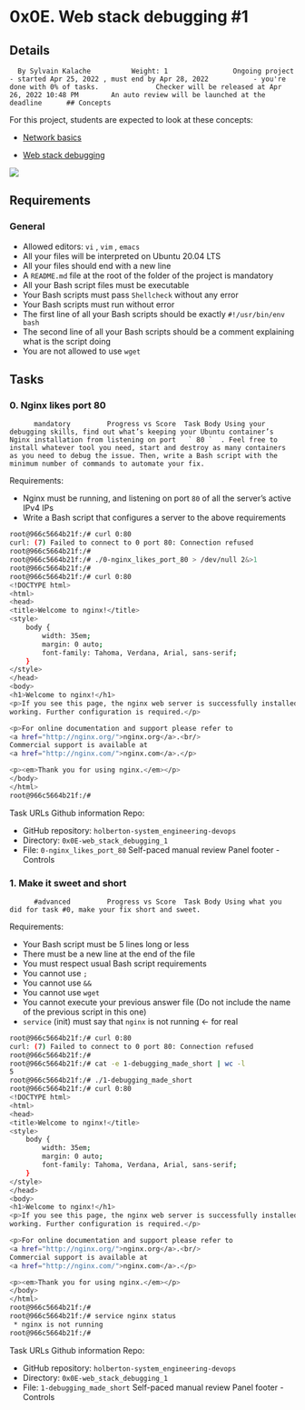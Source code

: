 # 0x0E. Web stack debugging #1
## Details
      By Sylvain Kalache          Weight: 1                Ongoing project - started Apr 25, 2022 , must end by Apr 28, 2022           - you're done with 0% of tasks.              Checker will be released at Apr 26, 2022 10:48 PM        An auto review will be launched at the deadline      ## Concepts
For this project, students are expected to look at these concepts:
* [Network basics](https://intranet.hbtn.io/concepts/33) 

* [Web stack debugging](https://intranet.hbtn.io/concepts/68) 

 ![](https://s3.amazonaws.com/intranet-projects-files/holbertonschool-sysadmin_devops/271/B4eeypV.jpg) 

## Requirements
### General
* Allowed editors:  ` vi ` ,  ` vim ` ,  ` emacs ` 
* All your files will be interpreted on Ubuntu 20.04 LTS
* All your files should end with a new line
* A  ` README.md `  file at the root of the folder of the project is mandatory
* All your Bash script files must be executable
* Your Bash scripts must pass  ` Shellcheck `  without any error
* Your Bash scripts must run without error
* The first line of all your Bash scripts should be exactly  ` #!/usr/bin/env bash ` 
* The second line of all your Bash scripts should be a comment explaining what is the script doing
* You are not allowed to use  ` wget ` 
## Tasks
### 0. Nginx likes port 80
          mandatory         Progress vs Score  Task Body Using your debugging skills, find out what’s keeping your Ubuntu container’s Nginx installation from listening on port   ` 80 `  . Feel free to install whatever tool you need, start and destroy as many containers as you need to debug the issue. Then, write a Bash script with the minimum number of commands to automate your fix.
Requirements:
* Nginx must be running, and listening on port  ` 80 `  of all the server’s active IPv4 IPs 
* Write a Bash script that configures a server to the above requirements
```bash
root@966c5664b21f:/# curl 0:80
curl: (7) Failed to connect to 0 port 80: Connection refused
root@966c5664b21f:/#
root@966c5664b21f:/# ./0-nginx_likes_port_80 > /dev/null 2&>1
root@966c5664b21f:/#
root@966c5664b21f:/# curl 0:80
<!DOCTYPE html>
<html>
<head>
<title>Welcome to nginx!</title>
<style>
    body {
        width: 35em;
        margin: 0 auto;
        font-family: Tahoma, Verdana, Arial, sans-serif;
    }
</style>
</head>
<body>
<h1>Welcome to nginx!</h1>
<p>If you see this page, the nginx web server is successfully installed and
working. Further configuration is required.</p>

<p>For online documentation and support please refer to
<a href="http://nginx.org/">nginx.org</a>.<br/>
Commercial support is available at
<a href="http://nginx.com/">nginx.com</a>.</p>

<p><em>Thank you for using nginx.</em></p>
</body>
</html>
root@966c5664b21f:/#

```
 Task URLs  Github information Repo:
* GitHub repository:  ` holberton-system_engineering-devops ` 
* Directory:  ` 0x0E-web_stack_debugging_1 ` 
* File:  ` 0-nginx_likes_port_80 ` 
 Self-paced manual review  Panel footer - Controls 
### 1. Make it sweet and short
          #advanced         Progress vs Score  Task Body Using what you did for task #0, make your fix short and sweet.
Requirements:
* Your Bash script must be 5 lines long or less
* There must be a new line at the end of the file
* You must respect usual Bash script requirements
* You cannot use  ` ; ` 
* You cannot use  ` && ` 
* You cannot use  ` wget ` 
* You cannot execute your previous answer file (Do not include the name of the previous script in this one)
*  ` service `  (init) must say that  ` nginx `  is not running ← for real
```bash
root@966c5664b21f:/# curl 0:80
curl: (7) Failed to connect to 0 port 80: Connection refused
root@966c5664b21f:/#
root@966c5664b21f:/# cat -e 1-debugging_made_short | wc -l
5
root@966c5664b21f:/# ./1-debugging_made_short
root@966c5664b21f:/# curl 0:80
<!DOCTYPE html>
<html>
<head>
<title>Welcome to nginx!</title>
<style>
    body {
        width: 35em;
        margin: 0 auto;
        font-family: Tahoma, Verdana, Arial, sans-serif;
    }
</style>
</head>
<body>
<h1>Welcome to nginx!</h1>
<p>If you see this page, the nginx web server is successfully installed and
working. Further configuration is required.</p>

<p>For online documentation and support please refer to
<a href="http://nginx.org/">nginx.org</a>.<br/>
Commercial support is available at
<a href="http://nginx.com/">nginx.com</a>.</p>

<p><em>Thank you for using nginx.</em></p>
</body>
</html>
root@966c5664b21f:/#
root@966c5664b21f:/# service nginx status
 * nginx is not running
root@966c5664b21f:/# 

```
 Task URLs  Github information Repo:
* GitHub repository:  ` holberton-system_engineering-devops ` 
* Directory:  ` 0x0E-web_stack_debugging_1 ` 
* File:  ` 1-debugging_made_short ` 
 Self-paced manual review  Panel footer - Controls 
